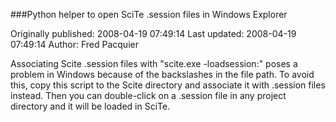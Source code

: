 ###Python helper to open SciTe .session files in Windows Explorer

Originally published: 2008-04-19 07:49:14
Last updated: 2008-04-19 07:49:14
Author: Fred Pacquier

Associating Scite .session files with "scite.exe -loadsession:" poses a problem in Windows because of the backslashes in the file path. To avoid this, copy this script to the Scite directory and associate it with .session files instead. Then you can double-click on a .session file in any project directory and it will be loaded in SciTe.